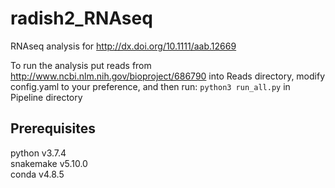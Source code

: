 # radish2_RNAseq
RNAseq analysis for http://dx.doi.org/10.1111/aab.12669

To run the analysis put reads from http://www.ncbi.nlm.nih.gov/bioproject/686790 into Reads directory, modify config.yaml to your preference, and then run: `python3 run_all.py` in Pipeline directory

## Prerequisites
python v3.7.4\
snakemake v5.10.0\
conda v4.8.5
